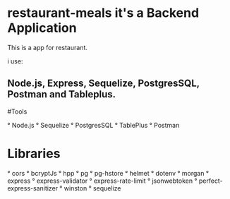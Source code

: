 # restaurant-meals it's a Backend Application

This is a app for  restaurant. 

i use:

## Node.js, Express, Sequelize, PostgresSQL, Postman and Tableplus.

#Tools 

° Node.js
° Sequelize
° PostgresSQL
° TablePlus
° Postman

# Libraries

° cors
° bcryptJs
° hpp
° pg
° pg-hstore
° helmet
° dotenv
° morgan
° express
° express-validator
° express-rate-limit
° jsonwebtoken
° perfect-express-sanitizer
° winston
° sequelize


